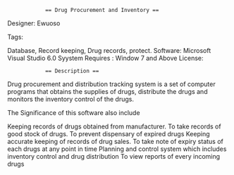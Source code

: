                 == Drug Procurement and Inventory ==
Designer: Ewuoso

Tags:

Database, Record keeping, Drug records, protect. 
Software: Microsoft Visual Studio 6.0 Syystem Requires : 
Window 7 and Above License: 

                == Description ==
Drug procurement and distribution tracking system is a set of computer programs that obtains the supplies of drugs, distribute the drugs and monitors the inventory control of the drugs.

The Significance of this software also include

Keeping records of drugs obtained from manufacturer.
To take records of good stock of drugs.
To prevent dispensary of expired drugs
Keeping accurate keeping of records of drug sales.
To take note of expiry status of each drugs at any point in time
Planning and control system which includes inventory control and drug distribution
To view reports of every incoming drugs

